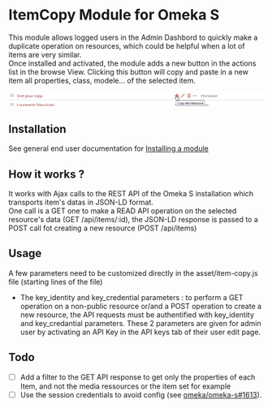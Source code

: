# ItemCopy Module for Omeka S

This module allows logged users in the Admin Dashbord to quickly make a duplicate operation on resources, which could be helpful when a lot of items are very similar.  
Once installed and activated, the module adds a new button in the actions list in the browse View. Clicking this button will copy and paste in a new item all properties, class, modele... of the selected item.  

![Image of Dasboard](screenshot.png)

## Installation

See general end user documentation for [Installing a module](https://omeka.org/s/docs/user-manual/modules/#installing-modules)

## How it works ?

It works with Ajax calls to the REST API of the Omeka S installation which transports item's datas in JSON-LD format.  
One call is a GET one to make a READ API operation on the selected resource's data (GET /api/items/:id), the JSON-LD response is passed to a POST call fot creating a new resource (POST /api/items)


## Usage

A few parameters need to be customized directly in the asset/item-copy.js file (starting lines of the file)   
* The key_identity and key_credential parameters : to perform a GET operation on a non-public resource or/and a POST operation to create a new resource, the API requests must be authentified with key_identity and key_credantial parameters. These 2 parameters are given for admin user by activating an API Key in the API keys tab of their user edit page.


## Todo

- [ ] Add a filter to the GET API response to get only the properties of each Item, and not the media ressources or the item set for example
- [ ] Use the session credentials to avoid config (see [omeka/omeka-s#1613](https://github.com/omeka/omeka-s/issues/1613)).
